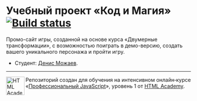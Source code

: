 # Учебный проект «Код и Магия» [![Build status][travis-image]][travis-url]
Промо-сайт игры, созданной на основе курса «Двумерные трансформации», с возможностью поиграть в демо-версию, создать вашего уникального персонажа и пройти игру.
* Студент: [Денис Можаев](https://up.htmlacademy.ru/javascript/18/user/844319).

---

<a href="https://htmlacademy.ru/intensive/javascript"><img align="left" width="50" height="50" alt="HTML Academy" src="https://up.htmlacademy.ru/static/img/intensive/javascript/logo-for-github-2.png"></a>

Репозиторий создан для обучения на интенсивном онлайн‑курсе «[Профессиональный JavaScript](https://htmlacademy.ru/intensive/javascript)», уровень 1 от [HTML Academy](https://htmlacademy.ru).

[travis-image]: https://travis-ci.com/htmlacademy-javascript/844319-code-and-magick-18.svg?branch=master
[travis-url]: https://travis-ci.com/htmlacademy-javascript/844319-code-and-magick-18
